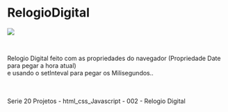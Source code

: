 # RelogioDigital
<img src="https://github.com/Vistorill/RelogioDigital/blob/main/Captura%20de%20Tela%202023-09-06%20a%CC%80s%2022.15.03.png"/><br>

<br>

Relogio Digital feito com as propriedades do navegador (Propriedade Date para pegar a hora atual)<br>
e usando o setInteval para pegar os Milisegundos..

<br><br>
Serie 20 Projetos - html_css_Javascript - 002 - Relogio Digital
